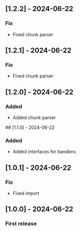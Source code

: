 ## [1.2.2] - 2024-06-22

### Fix

- Fixed chunk parser

## [1.2.1] - 2024-06-22

### Fix

- Fixed chunk parser

## [1.2.0] - 2024-06-22

### Added

- Added chunk parser

## [1.1.0] - 2024-06-22

### Added

- Added interfaces for handlers

## [1.0.1] - 2024-06-22

### Fix

- Fixed import

## [1.0.0] - 2024-06-22

### First release
